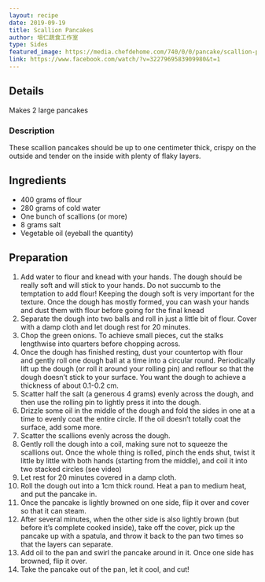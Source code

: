 ```yaml
---
layout: recipe
date: 2019-09-19
title: Scallion Pancakes
author: 培仁蔬食工作室
type: Sides
featured_image: https://media.chefdehome.com/740/0/0/pancake/scallion-pancakes.jpg 
link: https://www.facebook.com/watch/?v=3227969583909980&t=1
---
```

## Details
Makes 2 large pancakes


### Description
These scallion pancakes should be up to one centimeter thick, crispy on the outside and tender on the inside with plenty of flaky layers.


## Ingredients
* 400 grams of flour
* 280 grams of cold water
* One bunch of scallions (or more)
* 8 grams salt
* Vegetable oil (eyeball the quantity)

## Preparation

1. Add water to flour and knead with your hands. The dough should be really soft and will stick to your hands. Do not succumb to the temptation to add flour! Keeping the dough soft is very important for the texture. Once the dough has mostly formed, you can wash your hands and dust them with flour before going for the final knead
2. Separate the dough into two balls and roll in just a little bit of flour. Cover with a damp cloth and let dough rest for 20 minutes.
3. Chop the green onions. To achieve small pieces, cut the stalks lengthwise into quarters before chopping across.
4. Once the dough has finished resting, dust your countertop with flour and gently roll one dough ball at a time into a circular round. Periodically lift up the dough (or roll it around your rolling pin) and reflour so that the dough doesn’t stick to your surface. You want the dough to achieve a thickness of about 0.1-0.2 cm.
5. Scatter half the salt (a generous 4 grams) evenly across the dough, and then use the rolling pin to lightly press it into the dough.
6. Drizzle some oil in the middle of the dough and fold the sides in one at a time to evenly coat the entire circle. If the oil doesn’t totally coat the surface, add some more.
7. Scatter the scallions evenly across the dough.
8. Gently roll the dough into a coil, making sure not to squeeze the scallions out. Once the whole
thing is rolled, pinch the ends shut, twist it little by little with both hands (starting from the
middle), and coil it into two stacked circles (see video)
9. Let rest for 20 minutes covered in a damp cloth.
10. Roll the dough out into a 1cm thick round. Heat a pan to medium heat, and put the pancake in.
11. Once the pancake is lightly browned on one side, flip it over and cover so that it can steam.
12. After several minutes, when the other side is also lightly brown (but before it’s complete cooked
inside), take off the cover, pick up the pancake up with a spatula, and throw it back to the pan
two times so that the layers can separate.
13. Add oil to the pan and swirl the pancake around in it. Once one side has browned, flip it over.
14. Take the pancake out of the pan, let it cool, and cut!
